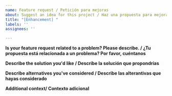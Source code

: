 ```yaml
---
name: Feature request / Petición para mejoras
about: Suggest an idea for this project / Haz una propuesta para mejorar este proyecto
title: "[Enhancement] "
labels: ''
assignees: ''

---
```


**Is your feature request related to a problem? Please describe. / ¿Tu propuesta está relacionada a un problema? Por favor, cuéntanos**

**Describe the solution you'd like / Describe la solución que propondrías**


**Describe alternatives you've considered / Describe las alterantivas que hayas considerado**


**Additional context/ Contexto adicional**
